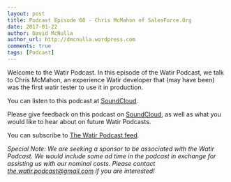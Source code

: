 ```yaml
---
layout: post
title: Podcast Episode 68 - Chris McMahon of SalesForce.Org
date: 2017-01-22
author: David McNulla
author_url: http://dmcnulla.wordpress.com
comments: true
tags: [Podcast]
---
```


Welcome to the Watir Podcast. In this episode of the Watir Podcast, we talk to Chris McMahon, an experience Watir developer that (may have been) was the first watir tester to use it in production.

You can listen to this podcast at [SoundCloud](https://soundcloud.com/the-watir-podcast/episode-68-chris-mcmahon-on-browser-automation-key-factors).
<!--more-->
Please give feedback on this podcast on [SoundCloud](https://soundcloud.com/the-watir-podcast/episode-68-chris-mcmahon-on-browser-automation-key-factors), as well as what you would like to hear about on future Watir Podcasts.

You can subscribe to [The Watir Podcast feed](http://feeds.soundcloud.com/users/soundcloud:users:248873479/sounds.rss).

*Special Note: We are seeking a sponsor to be associated with the Watir Podcast. We would include some ad time in the podcast in exchange for assisting us with our nominal costs. Please contact the.watir.podcast@gmail.com if you are interested!*
